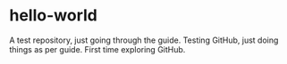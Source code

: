 # hello-world
A test repository, just going through the guide.
Testing GitHub, just doing things as per guide.
First time exploring GitHub.

